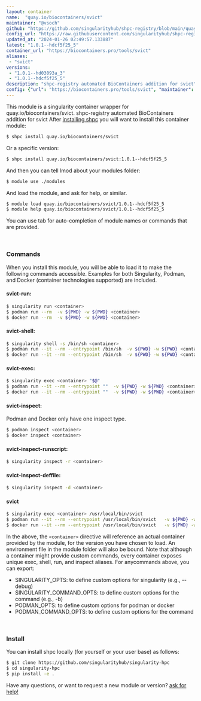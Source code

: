 ```yaml
---
layout: container
name:  "quay.io/biocontainers/svict"
maintainer: "@vsoch"
github: "https://github.com/singularityhub/shpc-registry/blob/main/quay.io/biocontainers/svict/container.yaml"
config_url: "https://raw.githubusercontent.com/singularityhub/shpc-registry/main/quay.io/biocontainers/svict/container.yaml"
updated_at: "2024-01-26 02:49:57.133887"
latest: "1.0.1--hdcf5f25_5"
container_url: "https://biocontainers.pro/tools/svict"
aliases:
 - "svict"
versions:
 - "1.0.1--hd03093a_3"
 - "1.0.1--hdcf5f25_5"
description: "shpc-registry automated BioContainers addition for svict"
config: {"url": "https://biocontainers.pro/tools/svict", "maintainer": "@vsoch", "description": "shpc-registry automated BioContainers addition for svict", "latest": {"1.0.1--hdcf5f25_5": "sha256:ec4b0a49aef6f45b90ae3cd5ca37ab81d2394802b5dee0d681d2f40408b1fe54"}, "tags": {"1.0.1--hd03093a_3": "sha256:d8cb74d96578e959454d209906996bcac2c441f98cf674a2cee5a0f5472743e9", "1.0.1--hdcf5f25_5": "sha256:ec4b0a49aef6f45b90ae3cd5ca37ab81d2394802b5dee0d681d2f40408b1fe54"}, "docker": "quay.io/biocontainers/svict", "aliases": {"svict": "/usr/local/bin/svict"}}
---
```


This module is a singularity container wrapper for quay.io/biocontainers/svict.
shpc-registry automated BioContainers addition for svict
After [installing shpc](#install) you will want to install this container module:


```bash
$ shpc install quay.io/biocontainers/svict
```

Or a specific version:

```bash
$ shpc install quay.io/biocontainers/svict:1.0.1--hdcf5f25_5
```

And then you can tell lmod about your modules folder:

```bash
$ module use ./modules
```

And load the module, and ask for help, or similar.

```bash
$ module load quay.io/biocontainers/svict/1.0.1--hdcf5f25_5
$ module help quay.io/biocontainers/svict/1.0.1--hdcf5f25_5
```

You can use tab for auto-completion of module names or commands that are provided.

<br>

### Commands

When you install this module, you will be able to load it to make the following commands accessible.
Examples for both Singularity, Podman, and Docker (container technologies supported) are included.

#### svict-run:

```bash
$ singularity run <container>
$ podman run --rm  -v ${PWD} -w ${PWD} <container>
$ docker run --rm  -v ${PWD} -w ${PWD} <container>
```

#### svict-shell:

```bash
$ singularity shell -s /bin/sh <container>
$ podman run --it --rm --entrypoint /bin/sh  -v ${PWD} -w ${PWD} <container>
$ docker run --it --rm --entrypoint /bin/sh  -v ${PWD} -w ${PWD} <container>
```

#### svict-exec:

```bash
$ singularity exec <container> "$@"
$ podman run --it --rm --entrypoint ""  -v ${PWD} -w ${PWD} <container> "$@"
$ docker run --it --rm --entrypoint ""  -v ${PWD} -w ${PWD} <container> "$@"
```

#### svict-inspect:

Podman and Docker only have one inspect type.

```bash
$ podman inspect <container>
$ docker inspect <container>
```

#### svict-inspect-runscript:

```bash
$ singularity inspect -r <container>
```

#### svict-inspect-deffile:

```bash
$ singularity inspect -d <container>
```


#### svict

```bash
$ singularity exec <container> /usr/local/bin/svict
$ podman run --it --rm --entrypoint /usr/local/bin/svict   -v ${PWD} -w ${PWD} <container> -c " $@"
$ docker run --it --rm --entrypoint /usr/local/bin/svict   -v ${PWD} -w ${PWD} <container> -c " $@"
```



In the above, the `<container>` directive will reference an actual container provided
by the module, for the version you have chosen to load. An environment file in the
module folder will also be bound. Note that although a container
might provide custom commands, every container exposes unique exec, shell, run, and
inspect aliases. For anycommands above, you can export:

 - SINGULARITY_OPTS: to define custom options for singularity (e.g., --debug)
 - SINGULARITY_COMMAND_OPTS: to define custom options for the command (e.g., -b)
 - PODMAN_OPTS: to define custom options for podman or docker
 - PODMAN_COMMAND_OPTS: to define custom options for the command

<br>

### Install

You can install shpc locally (for yourself or your user base) as follows:

```bash
$ git clone https://github.com/singularityhub/singularity-hpc
$ cd singularity-hpc
$ pip install -e .
```

Have any questions, or want to request a new module or version? [ask for help!](https://github.com/singularityhub/singularity-hpc/issues)
